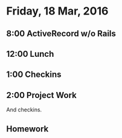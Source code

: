 Friday, 18 Mar, 2016
====================

8:00 ActiveRecord w/o Rails
---------------------------


12:00 Lunch
-----------


1:00 Checkins
-------------

2:00 Project Work
-----------------

And checkins.

Homework
--------
